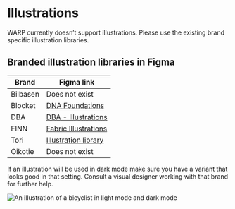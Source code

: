 # Illustrations
WARP currently doesn’t support illustrations. Please use the existing brand specific illustration libraries.

## Branded illustration libraries in Figma

| Brand    | Figma link                                                                                                                                                    |
| -------- | ------------------------------------------------------------------------------------------------------------------------------------------------------------- |
| Bilbasen | Does not exist                                                                                                                                                |
| Blocket  | [DNA Foundations](https://www.figma.com/file/bDcLjM64U0iNxe6Dgyar8P/DNA-Foundations?type=design&node-id=2%3A15&mode=design&t=AxU5V7b479PnGFIF-1)              |
| DBA      | [DBA - Illustrations](https://www.figma.com/design/JKlnespoX4gCYRGiACgX7W/02.-DBA-%E2%80%93-Elements?node-id=2501-59)                                         |
| FINN     | [Fabric Illustrations](https://www.figma.com/file/2jehmKMFWckMaFmHSmNmuQ/Fabric---Illustrations?type=design&node-id=267%3A0&mode=design&t=cGjyU2U1T6RPqCID-1) |
| Tori     | [Illustration library](https://www.figma.com/file/nDbO5kGd5zvZnGzTM963iO/Tori-illustration?type=design&t=xKTuQxkk6SRaeI0e-6)                                  |
| Oikotie  | Does not exist                                                                                                                                                |

If an illustration will be used in dark mode make sure you have a variant that looks good in that setting. Consult a visual designer working with that brand for further help.

![An illustration of a bicyclist in light mode and dark mode](/images/foundations/illustrations.png)

